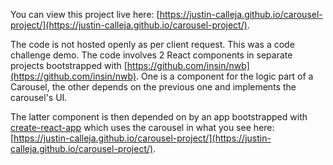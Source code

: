 You can view this project live here: [https://justin-calleja.github.io/carousel-project/](https://justin-calleja.github.io/carousel-project/).

The code is not hosted openly as per client request. This was a code challenge demo. The code involves 2 React components in separate projects bootstrapped with [https://github.com/insin/nwb](https://github.com/insin/nwb). One is a component for the logic part of a Carousel, the other depends on the previous one and implements the carousel's UI.

The latter component is then depended on by an app bootstrapped with [create-react-app](https://github.com/facebook/create-react-app) which uses the carousel in what you see here: [https://justin-calleja.github.io/carousel-project/](https://justin-calleja.github.io/carousel-project/).


